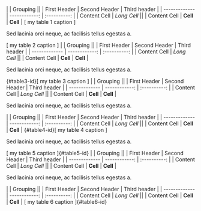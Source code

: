 |               | Grouping                    ||
| First Header  | Second Header | Third header |
| ------------- | ------------: | :----------: |
| Content Cell  |  *Long Cell*                ||
| Content Cell  | **Cell**      | **Cell**     |
[ my table 1 caption ]

Sed lacinia orci neque, ac facilisis tellus egestas a.

[ my table 2 caption ]
|               | Grouping                    ||
| First Header  | Second Header | Third header |
| ------------- | ------------: | :----------: |
| Content Cell  |  *Long Cell*                ||
| Content Cell  | **Cell**      | **Cell**     |

Sed lacinia orci neque, ac facilisis tellus egestas a.

{#table3-id}[ my table 3 caption ]
|               | Grouping                    ||
| First Header  | Second Header | Third header |
| ------------- | ------------: | :----------: |
| Content Cell  |  *Long Cell*                ||
| Content Cell  | **Cell**      | **Cell**     |

Sed lacinia orci neque, ac facilisis tellus egestas a.

|               | Grouping                    ||
| First Header  | Second Header | Third header |
| ------------- | ------------: | :----------: |
| Content Cell  |  *Long Cell*                ||
| Content Cell  | **Cell**      | **Cell**     |
{#table4-id}[ my table 4 caption ]

Sed lacinia orci neque, ac facilisis tellus egestas a.

[ my table 5 caption ]{#table5-id}
|               | Grouping                    ||
| First Header  | Second Header | Third header |
| ------------- | ------------: | :----------: |
| Content Cell  |  *Long Cell*                ||
| Content Cell  | **Cell**      | **Cell**     |

Sed lacinia orci neque, ac facilisis tellus egestas a.

|               | Grouping                    ||
| First Header  | Second Header | Third header |
| ------------- | ------------: | :----------: |
| Content Cell  |  *Long Cell*                ||
| Content Cell  | **Cell**      | **Cell**     |
[ my table 6 caption ]{#table6-id}
